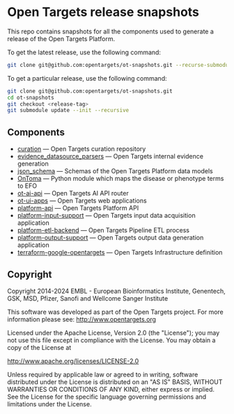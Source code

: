# Open Targets release snapshots

This repo contains snapshots for all the components used to generate a release of
the Open Targets Platform.

To get the latest release, use the following command:

```bash
git clone git@github.com:opentargets/ot-snapshots.git --recurse-submodules
```

To get a particular release, use the following command:

```bash
git clone git@github.com:opentargets/ot-snapshots.git
cd ot-snapshots
git checkout <release-tag>
git submodule update --init --recursive
```


## Components

- [curation](https://github.com/opentargets/curation) — Open Targets curation repository
- [evidence_datasource_parsers](https://github.com/opentargets/evidence_datasource_parsers) — Open Targets internal evidence generation
- [json_schema](https://github.com/opentargets/json_schema) — Schemas of the Open Targets Platform data models
- [OnToma](https://github.com/opentargets/OnToma) — Python module which maps the disease or phenotype terms to EFO
- [ot-ai-api](https://github.com/opentargets/ot-ai-api) — Open Targets AI API router
- [ot-ui-apps](https://github.com/opentargets/ot-ui-apps) — Open Targets web applications
- [platform-api](https://github.com/opentargets/platform-api) — Open Targets Platform API
- [platform-input-support](https://github.com/opentargets/platform-input-support) — Open Targets input data acquisition application
- [platform-etl-backend](https://github.com/opentargets/platform-etl-backend) — Open Targets Pipeline ETL process
- [platform-output-support](https://github.com/opentargets/platform-output-support) — Open Targets output data generation application
- [terraform-google-opentargets](https://github.com/opentargets/terraform-google-opentargets-platform) — Open Targets Infrastructure definition

## Copyright

Copyright 2014-2024 EMBL - European Bioinformatics Institute, Genentech, GSK, MSD, Pfizer, Sanofi and Wellcome Sanger Institute

This software was developed as part of the Open Targets project. For more information please see: http://www.opentargets.org

Licensed under the Apache License, Version 2.0 (the "License");
you may not use this file except in compliance with the License.
You may obtain a copy of the License at

http://www.apache.org/licenses/LICENSE-2.0

Unless required by applicable law or agreed to in writing, software
distributed under the License is distributed on an "AS IS" BASIS,
WITHOUT WARRANTIES OR CONDITIONS OF ANY KIND, either express or implied.
See the License for the specific language governing permissions and
limitations under the License.
